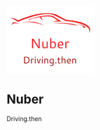 <img src='https://github.com/dandrade1206/Nuber/blob/master/logo.png' width=200px/>


# Nuber
Driving.then
